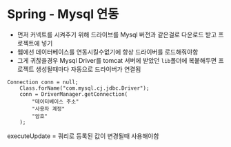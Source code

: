 # Spring - Mysql 연동
- 먼저 커넥트를 시켜주기 위해 드라이브를 Mysql 버전과 같은걸로 다운로드 받고 프로젝트에 넣기
- 웹에선 데이터베이스를 연동시킬수없기에 항상 드라이버를 로드해줘야함
- 그게 귀찮을경우 Mysql Driver를 tomcat 서버에 받았던 `lib`폴더에 복붙해두면 프로젝트 생성될때마다 자동으로 드라이버가 연결됨
```
Connection conn = null;
    Class.forName("com.mysql.cj.jdbc.Driver");
    conn = DriverManager.getConnection(
        "데이터베이스 주소"
        "사용자 계정"
        "암호"
    );
```

executeUpdate = 쿼리로 등록된 값이 변경될때 사용해야함